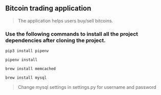 ## Bitcoin trading application
> The application helps users buy/sell bitcoins.

### Use the following commands to install all the project dependencies after cloning the project.

`pip3 install pipenv`

`pipenv install`

`brew install memcached`

`brew install mysql`

> Change mysql settings in settings.py for username and password
